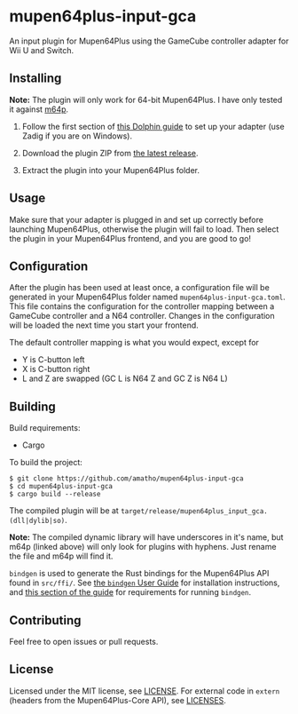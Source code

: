 # mupen64plus-input-gca

An input plugin for Mupen64Plus using the GameCube controller adapter for Wii U and Switch.

## Installing

**Note:** The plugin will only work for 64-bit Mupen64Plus. I have only tested it against [m64p](https://github.com/loganmc10/m64p).

1. Follow the first section of [this Dolphin guide](https://dolphin-emu.org/docs/guides/how-use-official-gc-controller-adapter-wii-u#Installation) to set up your adapter (use Zadig if you are on Windows).

1. Download the plugin ZIP from [the latest release](../../releases/latest).

1. Extract the plugin into your Mupen64Plus folder.

## Usage

Make sure that your adapter is plugged in and set up correctly before launching Mupen64Plus, otherwise the plugin will
fail to load. Then select the plugin in your Mupen64Plus frontend, and you are good to go!

## Configuration

After the plugin has been used at least once, a configuration file will be generated in your Mupen64Plus folder named
`mupen64plus-input-gca.toml`. This file contains the configuration for the controller mapping between a GameCube
controller and a N64 controller. Changes in the configuration will be loaded the next time you start your frontend.

The default controller mapping is what you would expect, except for

* Y is C-button left
* X is C-button right
* L and Z are swapped (GC L is N64 Z and GC Z is N64 L)

## Building

Build requirements:

* Cargo

To build the project:

```
$ git clone https://github.com/amatho/mupen64plus-input-gca
$ cd mupen64plus-input-gca
$ cargo build --release
```

The compiled plugin will be at `target/release/mupen64plus_input_gca.(dll|dylib|so)`.

**Note:** The compiled dynamic library will have underscores in it's name, but m64p (linked above) will only look for plugins with hyphens. Just rename the file and m64p will find it.

`bindgen` is used to generate the Rust bindings for the Mupen64Plus API found in `src/ffi/`. See [the `bindgen` User Guide](https://rust-lang.github.io/rust-bindgen/command-line-usage.html)
for installation instructions, and [this section of the guide](https://rust-lang.github.io/rust-bindgen/requirements.html) for requirements for running `bindgen`.

## Contributing

Feel free to open issues or pull requests.

## License

Licensed under the MIT license, see [LICENSE](LICENSE). For external code in `extern` (headers from the Mupen64Plus-Core API), see [LICENSES](extern/LICENSES).
